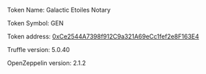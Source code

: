
Token Name: Galactic Etoiles Notary

Token Symbol: GEN

Token address: [0xCe2544A7398f912C9a321A69eCc1fef2e8F163E4](https://rinkeby.etherscan.io/token/0xCe2544A7398f912C9a321A69eCc1fef2e8F163E4)

Truffle version: 5.0.40

OpenZeppelin version: 2.1.2